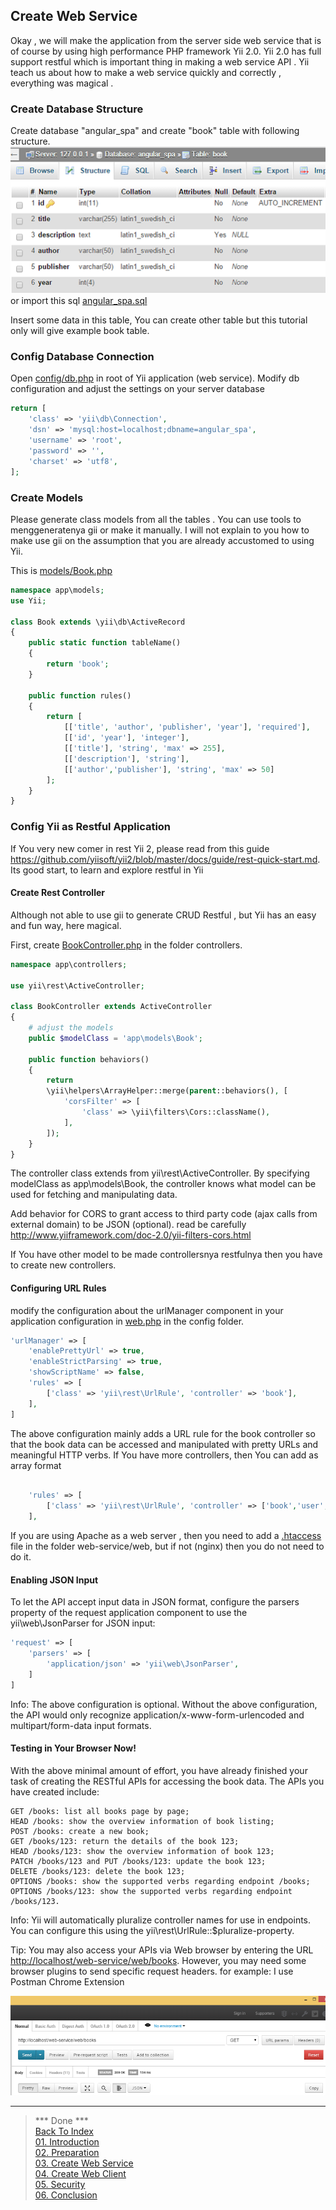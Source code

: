 ## Create Web Service

Okay , we will make the application from the server side web service that is of course by using high performance PHP framework Yii 2.0. Yii 2.0 has full support restful which is important thing in making a web service API . Yii teach us about how to make a web service quickly and correctly , everything was magical .

### Create Database Structure
Create database "angular_spa" and create "book" table with following structure.<br>
![](images/dbstructure.png)<br>
or import this sql [angular_spa.sql](../web-service/angular_spa.sql)

Insert some data in this table, You can create other table but this tutorial only will give example book table.

### Config Database Connection
Open [config/db.php](../web-service/config/db.php) in root of Yii application (web service). Modify db configuration and adjust the settings on your server database

```php
return [
    'class' => 'yii\db\Connection',
    'dsn' => 'mysql:host=localhost;dbname=angular_spa',
    'username' => 'root',
    'password' => '',
    'charset' => 'utf8',
];
```

### Create Models
Please generate class models from all the tables . You can use tools to menggeneratenya gii or make it manually. I will not explain to you how to make use gii on the assumption that you are already accustomed to using Yii.

This is [models/Book.php](../web-service/models/Book.php) 
```php
namespace app\models;
use Yii;

class Book extends \yii\db\ActiveRecord
{
    public static function tableName()
    {
        return 'book';
    }

    public function rules()
    {
        return [
            [['title', 'author', 'publisher', 'year'], 'required'],
            [['id', 'year'], 'integer'],            
            [['title'], 'string', 'max' => 255],
            [['description'], 'string'],
            [['author','publisher'], 'string', 'max' => 50]
        ];
    }
}
```

### Config Yii as Restful Application
If You very new comer in rest Yii 2, please read from this guide https://github.com/yiisoft/yii2/blob/master/docs/guide/rest-quick-start.md. Its good start, to learn and explore restful in Yii

#### Create Rest Controller
Although not able to use gii to generate CRUD Restful , but Yii has an easy and fun way, here magical.

First, create [BookController.php](../web-service/controllers/BookController.php)  in the folder controllers. 
 
```php
namespace app\controllers;

use yii\rest\ActiveController;

class BookController extends ActiveController
{
    # adjust the models
    public $modelClass = 'app\models\Book';
    
    public function behaviors()
    {
        return 
        \yii\helpers\ArrayHelper::merge(parent::behaviors(), [
            'corsFilter' => [
                'class' => \yii\filters\Cors::className(),
            ],
        ]);
    }
}
```
The controller class extends from yii\rest\ActiveController. By specifying modelClass as app\models\Book, the controller knows what model can be used for fetching and manipulating data.

Add behavior for CORS to grant access to third party code (ajax calls from external domain) to be JSON (optional). read be carefully http://www.yiiframework.com/doc-2.0/yii-filters-cors.html

If You have other model to be made controllersnya restfulnya then you have to create new controllers.

#### Configuring URL Rules
modify the configuration about the urlManager component in your application configuration in [web.php](../web-service/config/web.php) in the config folder. 

```php
'urlManager' => [
    'enablePrettyUrl' => true,
    'enableStrictParsing' => true,
    'showScriptName' => false,
    'rules' => [
        ['class' => 'yii\rest\UrlRule', 'controller' => 'book'],
    ],
]
```
The above configuration mainly adds a URL rule for the book controller so that the book data can be accessed and manipulated with pretty URLs and meaningful HTTP verbs. If You have more controllers, then You can add as array format
```php

    'rules' => [
        ['class' => 'yii\rest\UrlRule', 'controller' => ['book','user','employee','etc']],
    ],
```
If you are using Apache as a web server , then you need to add a [.htaccess](../web-service/web/.htaccess) file in the folder web-service/web, but if not (nginx) then you do not need to do it.

#### Enabling JSON Input
To let the API accept input data in JSON format, configure the parsers property of the request application component to use the yii\web\JsonParser for JSON input:
```php
'request' => [
    'parsers' => [
        'application/json' => 'yii\web\JsonParser',
    ]
]
```
Info: The above configuration is optional. Without the above configuration, the API would only recognize application/x-www-form-urlencoded and multipart/form-data input formats.

#### Testing in Your Browser Now!
With the above minimal amount of effort, you have already finished your task of creating the RESTful APIs for accessing the book data. The APIs you have created include:

```
GET /books: list all books page by page;
HEAD /books: show the overview information of book listing;
POST /books: create a new book;
GET /books/123: return the details of the book 123;
HEAD /books/123: show the overview information of book 123;
PATCH /books/123 and PUT /books/123: update the book 123;
DELETE /books/123: delete the book 123;
OPTIONS /books: show the supported verbs regarding endpoint /books;
OPTIONS /books/123: show the supported verbs regarding endpoint /books/123.
```

Info: Yii will automatically pluralize controller names for use in endpoints. You can configure this using the yii\rest\UrlRule::$pluralize-property.

Tip: You may also access your APIs via Web browser by entering the URL [http://localhost/web-service/web/books](http://localhost/web-service/web/books). However, you may need some browser plugins to send specific request headers. for example: I use Postman Chrome Extension

![](images/postman.png)

---

> *** Done ***<br>
> [Back To Index](index.md) <br>
> [01. Introduction](01-introduction.md) <br> 
> [02. Preparation](02-preparation.md) <br>
> [03. Create Web Service](03-create-web-service.md) <br>
> [04. Create Web Client](04-create-web-client.md) <br>
> [05. Security](05-security.md) <br>
> [06. Conclusion](06-conclusion.md) <br>

